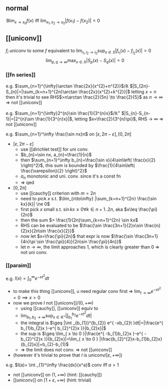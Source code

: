 ## normal
$\exists \lim_{ x \to x_{0} }f(x)$ iff $\lim_{ x_{1}, x_{2} \to x_{0}}|f(x_{1})-f(x_{2})| = 0$

## [[uniconv]]
$f_{i}$ uniconv to some $f$ equivalent to $\lim_{i_1, i_2 \to i_0} \sup_{x\in S} |f_{i_1}(x)-f_{i_2}(x)| = 0$
$$
\lim_{ p,q \to \infty } \max_{x\in X} |S_{p}(x)-S_{q}(x)|=0
$$
### [[fn series]]
e.g. $\sum_{n=1}^{\infty}\arctan \frac{2x}{x^{2}+n^{2}}$/$\mathbb R$
$|S_{2n}-S_{n}|=|\sum_{k=n+1}^{2n}\arctan \frac{2x}{x^{2}+k^{2}}|$
letting $x=n$ then it's trivial to see RHS$>n\arctan \frac{2}{5n} \to \frac{2}{5}$ as $n\to\infty$
=> not [[uniconv]]

e.g. $\sum_{n=1}^{\infty}2^{n}\sin \frac{1}{3^{n}x}$/$\mathbb R^{+}$
$|S_{n}-S_{n-1}|=|2^{n}\sin \frac{1}{3^{n}x}|$, letting $x=\frac{2}{3^{n}\pi}$, RHS -> $\infty$
=> not [[uniconv]]

e.g. $\sum_{n=1}^\infty \frac{\sin nx}n$ on $[\varepsilon, 2\pi-\varepsilon], [0, 2\pi]$
- $[\varepsilon, 2\pi-\varepsilon]$
	- use [[dirichlet test]] for uni conv.
	- $b_{n}=\sin nx, a_{n}=\frac{1}{n}$
	- then $\sum_{n=1}^\infty b_{n}=\frac{\sin x}{4\sin\left( \frac{x}{2} \right)^2}$, this sum is bounded by $\frac{1}{4\sin\left( \frac{\varepsilon}{2} \right)^2}$
	- $a_{n}$ monotonic and uni. conv. since it's a const fn
	- => qed
- $[0, 2\pi]$
	- use [[cauchy]] criterion with $m=2n$
	- need to pick $x$ s.t. $\lim_{n\to\infty} |\sum_{k=n+1}^{2n} \frac{\sin kx}{k}| \ne 0$
	- first pick $x$ small s.t. $\sin kx \geq 0 \forall k\in n+1..2n$, aka $x\leq \frac{\pi}{2n}$
	- then the sum $> \frac{1}{2n}\sum_{k=n+1}^{2n} \sin kx$
	- RHS can be evaluated to be $\frac{\sin \frac{3n+1}{2}x\sin \frac{n}{2}x}{2n\sin \frac{x}{2}}$
	- now let $x=\frac{\pi}{2n}$ that expr is now $\frac{\sin \frac{3n+1}{4n}\pi \sin \frac{\pi}{4}}{2n\sin \frac{\pi}{4n}}$ 
	- let $n\to\infty$, the limit approaches $1$, which is clearly greater than 0 => not uni conv.

### [[paraim]]
e.g. $I(x)=\int _{0}^\infty e^{ -xt^{2} }dt$
- to make this thing [[uniconv]], u need regular conv first => $\lim_{ t \to \infty } e^{ -xt^{2} } = 0 \implies x > 0$
- now we prove $I$ not [[uniconv]]/$(0,+\infty)$
	- using [[cauchy]], [[uniconv]] equiv to
	- $\lim_{ b_{1},b_{2} \to \infty }\sup_{x\in\mathbb R^+}|\int _{b_{1}}^{b_{2}}e^{ -xt^{2} }dt|$
	- the integral is $\geq |\int _{b_{1}}^{b_{2}} e^{ -xb_{2}t }dt|=|\frac{e^{ b_{1}b_{2}x }-e^{ b_{2}^{2}x }}{b_{2}x}|$
	- the sup is $\geq \lim_{ x \to 0 }|\frac{e^{ -b_{1}b_{2}x }-e^{ -b_{2}^{2}x }}{b_{2}x}|=\lim_{ x \to 0 } |\frac{b_{2}^{2}x-b_{1}b_{2}x}{b_{2}x}|=b_{2}-b_{1}$
	- => the limit does not conv. => not [[uniconv]]
- (however it's trivial to prove that $I$ is uniconv/$[\varepsilon,+\infty]$)

e.g. $I(a)= \int _{1}^\infty \frac{dx}{x^a}$
conv iff $a>1$
- not [[uniconv]] on $(1,+\infty)$ (hint: [[cauchy]])
- [[uniconv]] on $[1+\varepsilon,+\infty)$ (hint: trivial)